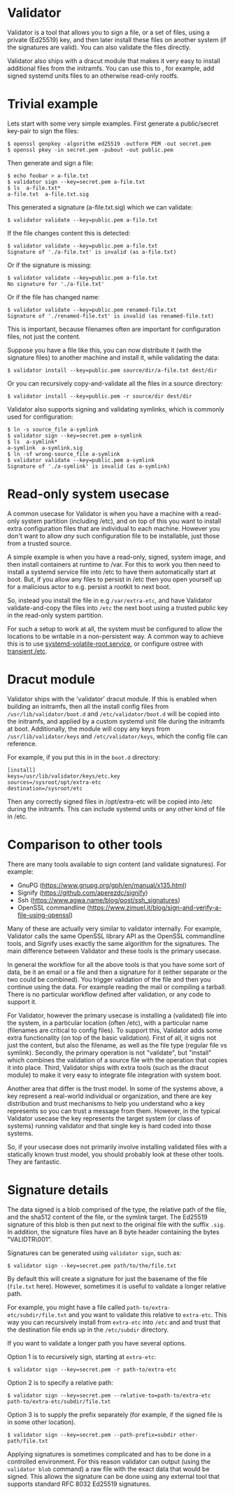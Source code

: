 # Validator

Validator is a tool that allows you to sign a file, or a set of files,
using a private (Ed25519) key, and then later install these files on
another system (if the signatures are valid). You can also validate
the files directly.

Validator also ships with a dracut module that makes it very easy to
install additional files from the initramfs. You can use this to , for
example, add signed systemd units files to an otherwise read-only
rootfs.

# Trivial example

Lets start with some very simple examples. First generate a
public/secret key-pair to sign the files:

```
$ openssl genpkey -algorithm ed25519 -outform PEM -out secret.pem
$ openssl pkey -in secret.pem -pubout -out public.pem
```

Then generate and sign a file:

```
$ echo foobar > a-file.txt
$ validator sign --key=secret.pem a-file.txt
$ ls  a-file.txt*
a-file.txt  a-file.txt.sig
```

This generated a signature (a-file.txt.sig) which we can validate:

```
$ validator validate --key=public.pem a-file.txt
```

If the file changes content this is detected:

```
$ validator validate --key=public.pem a-file.txt
Signature of './a-file.txt' is invalid (as a-file.txt)
```

Or if the signature is missing:

```
$ validator validate --key=public.pem a-file.txt
No signature for './a-file.txt'
```

Or if the file has changed name:

```
$ validator validate --key=public.pem renamed-file.txt
Signature of './renamed-file.txt' is invalid (as renamed-file.txt)
```

This is important, because filenames often are important for
configuration files, not just the content.

Suppose you have a file like this, you can now distribute it (with the
signature files) to another machine and install it, while validating
the data:

```
$ validator install --key=public.pem source/dir/a-file.txt dest/dir
```

Or you can recursively copy-and-validate all the files in a source
directory:

```
$ validator install --key=public.pem -r source/dir dest/dir
```

Validator also supports signing and validating symlinks, which is
commonly used for configuration:

```
$ ln -s source_file a-symlink
$ validator sign --key=secret.pem a-symlink
$ ls  a-symlink*
a-symlink  a-symlink.sig
$ ln -sf wrong-source_file a-symlink
$ validator validate --key=public.pem a-symlink
Signature of './a-symlink' is invalid (as a-symlink)
```

# Read-only system usecase

A common usecase for Validator is when you have a machine with a
read-only system partition (including /etc), and on top of this you
want to install extra configuration files that are individual to each
machine. However you don't want to allow *any* such configuration file
to be installable, just those from a trusted source.

A simple example is when you have a read-only, signed, system image,
and then install containers at runtime to /var. For this to work you
then need to install a systemd service file into /etc to have them
automatically start at boot. But, if you allow any files to persist in
/etc then you open yourself up for a malicious actor to e.g. persist a
rootkit to next boot.

So, instead you install the file in e.g `/var/extra-etc`, and have
Validator validate-and-copy the files into `/etc` the next boot using
a trusted public key in the read-only system partition.

For such a setup to work at all, the system must be configured to
allow the locations to be writable in a non-persistent way. A common
way to achieve this is to use
[systemd-volatile-root.service](https://www.freedesktop.org/software/systemd/man/latest/systemd-volatile-root.service.html),
or configure ostree with [transient /etc](https://ostreedev.github.io/ostree/man/ostree-prepare-root.html).

# Dracut module

Validator ships with the 'validator' dracut module. If this is enabled
when building an initramfs, then all the install config files from
`/usr/lib/validator/boot.d` and `/etc/validator/boot.d` will be copied
into the initramfs, and applied by a custom systemd unit file during
the initramfs at boot. Additionally, the module will copy any keys
from `/usr/lib/validator/keys` and `/etc/validator/keys`, which
the config file can reference.

For example, if you put this in in the `boot.d` directory:
```
[install]
keys=/usr/lib/validator/keys/etc.key
sources=/sysroot/opt/extra-etc
destination=/sysroot/etc
```
Then any correctly signed files in /opt/extra-etc will be copied
into /etc during the initramfs. This can include systemd units
or any other kind of file in /etc.

# Comparison to other tools

There are many tools available to sign content (and validate
signatures). For example:

 * GnuPG (https://www.gnupg.org/gph/en/manual/x135.html)
 * Signify (https://github.com/aperezdc/signify)
 * Ssh (https://www.agwa.name/blog/post/ssh_signatures)
 * OpenSSL commandline (https://www.zimuel.it/blog/sign-and-verify-a-file-using-openssl)

Many of these are actually very similar to validator internally. For
example, Validator calls the same OpenSSL library API as the OpenSSL
commandline tools, and Signify uses exactly the same algorithm for the
signatures. The main difference between Validator and these tools is
the primary usecase.

In general the workflow for all the above tools is that you have some
sort of data, be it an email or a file and then a signature for it
(either separate or the two could be combined). You trigger validation
of the file and then you continue using the data. For example reading
the mail or compiling a tarball. There is no particular workflow
defined after validation, or any code to support it.

For Validator, however the primary usecase is installing a (validated)
file into the system, in a particular location (often /etc), with a
particular name (filenames are critical to config files). To support
this, Validator adds some extra functionality (on top of the basic
validation). First of all, it signs not just the content, but also the
filename, as well as the file type (regular file vs
symlink). Secondly, the primary operation is not "validate", but
"install" which combines the validation of a source file with the
operation that copies it into place. Third, Validator ships with extra
tools (such as the dracut module) to make it very easy to integrate
file integration with system boot.

Another area that differ is the trust model. In some of the systems
above, a key represent a real-world individual or organization, and
there are key distribution and trust mechanisms to help you understand
who a key represents so you can trust a message from them. However, in
the typical Validator usecase the key represents the target system (or
class of systems) running validator and that single key is hard coded
into those systems.

So, if your usecase does not primarily involve installing validated
files with a statically known trust model, you should probably look at
these other tools. They are fantastic.

# Signature details

The data signed is a blob comprised of the type, the relative path of
the file, and the sha512 content of the file, or the symlink
target. The Ed25519 signature of this blob is then put next to the
original file with the suffix `.sig`.  In addition, the signature
files have an 8 byte header containing the bytes "VALIDTR\001".

Signatures can be generated using `validator sign`, such as:
```
$ validator sign --key=secret.pem path/to/the/file.txt
```

By default this will create a signature for just the basename of the
file (`file.txt` here). However, sometimes it is useful to validate a
longer relative path.

For example, you might have a file called
`path-to/extra-etc/subdir/file.txt` and you want to validate this
relative to `extra-etc`. This way you can recursively install from
`extra-etc` into `/etc` and and trust that the destination file ends
up in the `/etc/subdir` directory.

If you want to validate a longer path you have
several options.

Option 1 is to recursively sign, starting at `extra-etc`:
```
$ validator sign --key=secret.pem -r path-to/extra-etc
```
Option 2 is to specify a relative path:
```
$ validator sign --key=secret.pem --relative-to=path-to/extra-etc  path-to/extra-etc/subdir/file.txt
```

Option 3 is to supply the prefix separately (for example, if the signed file is in some other location).
```
$ validator sign --key=secret.pem --path-prefix=subdir other-path/file.txt
```

Applying signatures is sometimes complicated and has to be done in a
controlled environment. For this reason validator can output (using
the `validator blob` command) a raw file with the exact data that
would be signed. This allows the signature can be done using any
external tool that supports standard RFC 8032 Ed25519 signatures.
